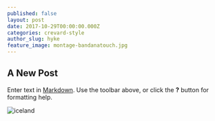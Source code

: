 ```yaml
---
published: false
layout: post
date: 2017-10-29T00:00:00.000Z
categories: crevard-style
author_slug: hyke
feature_image: montage-bandanatouch.jpg
---
```

## A New Post

Enter text in [Markdown](http://daringfireball.net/projects/markdown/). Use the toolbar above, or click the **?** button for formatting help.

![iceland]({{site.url}}/{{site.baseurl}}img/montage-bandanatouch.jpg)
